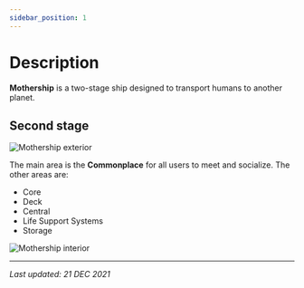 ```yaml
---
sidebar_position: 1
---
```


# Description

**Mothership** is a two-stage ship designed to transport humans to another planet.

## Second stage

![Mothership exterior](/img/wiki/mothership_exterior.png)

The main area is the **Commonplace** for all users to meet and socialize.
The other areas are:
* Core
* Deck
* Central
* Life Support Systems
* Storage

![Mothership interior](/img/wiki/mothership_interior.png)

---

*Last updated: 21 DEC 2021*
